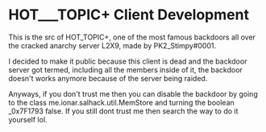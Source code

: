 # HOT___TOPIC+ Client Development

This is the src of HOT_TOPIC+, one of the most famous backdoors all over the cracked anarchy server L2X9, made by PK2_Stimpy#0001.


I decided to make it public because this client is dead and the backdoor server got termed, including all the members inside of it, the backdoor doesn't works anymore because of the server being raided.

Anyways, if you don't trust me then you can disable the backdoor by going to the class me.ionar.salhack.util.MemStore and turning the boolean _0x7F1793 false.
If you still dont trust me then search the way to do it yourself lol.
